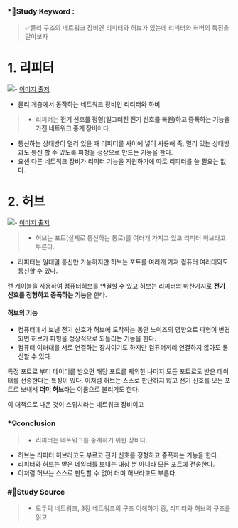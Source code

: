 ### \*🔐Study Keyword :

> ✅물리 구조의 네트워크 장비엔 리피터와 허브가 있는데 리피터와 허버의 특징을 알아보자

# 1. 리피터

![](https://images.velog.io/images/minj9_6/post/017e83b9-f4d5-41bf-922b-3fb633b68d5b/image.png)- [이미지 출저](https://m.blog.naver.com/PostView.naver?isHttpsRedirect=true&blogId=demonicws&logNo=40118145860)

- 물리 계층에서 동작하는 네트워크 장비인 리티터와 하비

> - 리피터는 **전기 신호를 정형(일그러진 전기 신호를 복원)하고 증폭하는 기능을 가진 네트워크 중계 장비**이다.

- 통신하는 상대방이 멀리 있을 때 리피터를 사이에 넣어 사용해 즉, 멀리 있는 상대방과도 통신 할 수 있도록 파형을 정상으로 만드는 기능을 한다.
- 요샌 다른 네트워크 장비가 리피터 기능을 지원하기에 따로 리피터를 쓸 필요는 없다.

# 2. 허브

![](https://images.velog.io/images/minj9_6/post/bd8703a0-100b-4806-9e45-9eda4c27ca69/image.png)- [이미지 출저](<https://dev-splin.github.io/cs(computer%20science)/network/Network-OSI-Layer1-Physical/>)

> - 허브는 포트(실제로 통신하는 통로)를 여러개 가지고 있고 리피터 허브라고 부른다.

- 리피터는 일대일 통신만 가능하지만 허브는 포트를 여러개 가져 컴퓨터 여러대와도 통신할 수 있다.

랜 케이블을 사용하여 컴퓨터허브를 연결할 수 있고 허브는 리피터와 마찬가지로 **전기 신호를 정형하고 증폭하는 기능**을 한다.

#### 허브의 기능

- 컴퓨터에서 보낸 전기 신호가 허브에 도착하는 동안 노이즈의 영향으로 파형이 변경되면 허브가 파형을 정상적으로 되돌리는 기능을 한다.
- 컴퓨터 여러대를 서로 연결하는 장치이기도 하지만 컴퓨터끼리 연결하지 않아도 통신할 수 있다.

특정 포트로 부터 데이터를 받으면 해당 포트를 제외한 나머지 모든 포트로도 받은 데이터를 전송한다는 특징이 있다. 이처럼 허브는 스스로 판단하지 않고 전기 신호를 모든 포트로 보내서 **더미 허브**라는 이름으로 불리기도 한다.

이 대책으로 나온 것이 스위치라는 네트워크 장비이고

### \*💡conclusion

> - 리피터는 네트워크를 중계하기 위한 장비다.

- 허브는 리피터 허브라고도 부르고 전기 신호를 정형하고 증폭하는 기능을 한다.
- 리피터와 허브는 받은 데잍터를 보내는 대상 뿐 아니라 모든 포트에 전송한다.
- 이처럼 허브는 스스로 판단할 수 없어 더미 허브라고도 부른다.

### #📑Study Source

> - 모두의 네트워크, 3장 네트워크의 구조 이해하기 중, 리피터와 허브의 구조를 읽고

